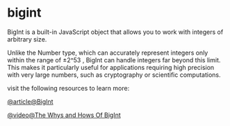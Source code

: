# bigint
BigInt is a built-in JavaScript object that allows you to work with integers of arbitrary size.

Unlike the Number type, which can accurately represent integers only within the range of ±2^53 , BigInt can handle integers far beyond this limit. This makes it particularly useful for applications requiring high precision with very large numbers, such as cryptography or scientific computations.

visit the following resources to learn more:

[@article@BigInt](https://developer.mozilla.org/en-US/docs/Web/JavaScript/Reference/Global_Objects/BigInt)

[@video@The Whys and Hows Of BigInt](https://youtu.be/6I650PQfhMg?si=XyVGrmp4KWLRcHVj)

